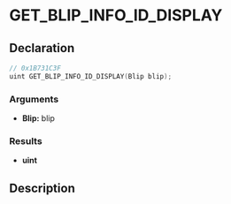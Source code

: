 # GET_BLIP_INFO_ID_DISPLAY

## Declaration
```cpp
// 0x1B731C3F
uint GET_BLIP_INFO_ID_DISPLAY(Blip blip);
```

### Arguments
- **Blip:** blip

### Results
- **uint**

## Description

